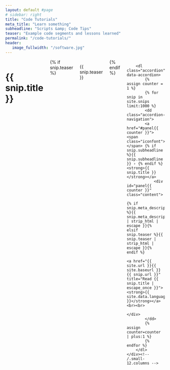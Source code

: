 ```yaml
---
layout: default #page
# sidebar: right
title: "Code Tutorials"
meta_title: "Learn something"
subheadline: "Scripts &amp; Code Tips"
teaser: "Example code segments and lessons learned"
permalink: "/code-tutorials/"
header:
   image_fullwidth: "/software.jpg" 
---
```


<div id="blog-index" class="row">
	<div class="small-12 columns t30">
		<h1>{{ snip.title }}</h1>
		{% if snip.teaser %}<p class="teaser">{{ snip.teaser }}</p>{% endif %}

		<dl class="accordion" data-accordion>
			{% assign counter = 1 %}
			{% for snip in site.snips limit:1000 %}
			<dd class="accordion-navigation">
			<a href="#panel{{ counter }}"><span class="iconfont"></span> {% if snip.subheadline %}{{ snip.subheadline }} › {% endif %}<strong>{{ snip.title }}</strong></a>
				<div id="panel{{ counter }}" class="content">
					{% if snip.meta_description %}{{ snip.meta_description | strip_html | escape }}{% elsif snip.teaser %}{{ snip.teaser | strip_html | escape }}{% endif %}
					<a href="{{ site.url }}{{ site.baseurl }}{{ snip.url }}" title="Read {{ snip.title | escape_once }}"><strong>{{ site.data.language.read_more }}</strong></a><br><br>
				</div>
			</dd>
			{% assign counter=counter | plus:1 %}
			{% endfor %}
		</dl>
	</div><!-- /.small-12.columns -->
</div><!-- /.row -->



